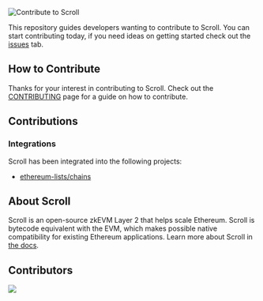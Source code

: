![Contribute to Scroll](./assets/banner.png)

This repository guides developers wanting to contribute to Scroll. You can start contributing today, if you need ideas on getting started check out the [issues](https://github.com/scroll-tech/contribute/issues) tab.

## How to Contribute

Thanks for your interest in contributing to Scroll. Check out the [CONTRIBUTING](https://github.com/scroll-tech/contribute/blob/main/CONTRIBUTING.md) page for a guide on how to contribute.

## Contributions

### Integrations

Scroll has been integrated into the following projects:

- [ethereum-lists/chains](https://github.com/ethereum-lists/chains/)

## About Scroll

Scroll is an open-source zkEVM Layer 2 that helps scale Ethereum. Scroll is bytecode equivalent with the EVM, which makes possible native compatibility for existing Ethereum applications. Learn more about Scroll in [the docs](https://guide.scroll.io/).

## Contributors
<a href="https://github.com/scroll-tech/contribute-to-scroll/graphs/contributors">
  <img src="https://contrib.rocks/image?repo=scroll-tech/contribute-to-scroll" />
</a>
